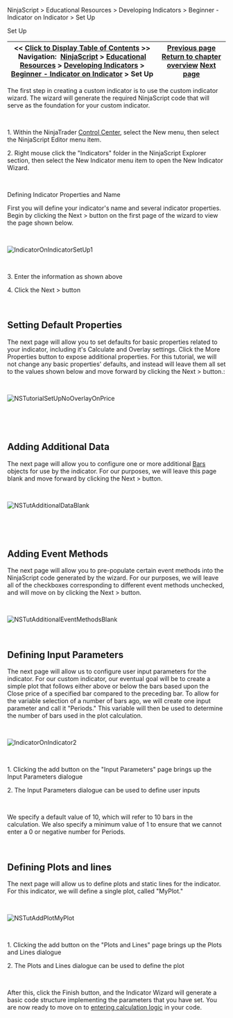 ﻿


NinjaScript \> Educational Resources \> Developing Indicators \> Beginner \- Indicator on Indicator \> Set Up






















Set Up







| \<\< [Click to Display Table of Contents](set_up5.md) \>\> **Navigation:**     [NinjaScript](ninjascript.md) \> [Educational Resources](educational_resources.md) \> [Developing Indicators](developing_indicators.md) \> [Beginner \- Indicator on Indicator](beginner_-_indicator_on_indica.md) \> Set Up | [Previous page](beginner_-_indicator_on_indica.md) [Return to chapter overview](beginner_-_indicator_on_indica.md) [Next page](entering_calculation_logic2.md) |
| --- | --- |











The first step in creating a custom indicator is to use the custom indicator wizard. The wizard will generate the required NinjaScript code that will serve as the foundation for your custom indicator.


 


1\. Within the NinjaTrader [Control Center](control_center.md), select the New menu, then select the NinjaScript Editor menu item.


2\. Right mouse click the "Indicators" folder in the NinjaScript Explorer section, then select the New Indicator menu item to open the New Indicator Wizard.


 


Defining Indicator Properties and Name  

First you will define your indicator's name and several indicator properties. Begin by clicking the Next \> button on the first page of the wizard to view the page shown below.


 


![IndicatorOnIndicatorSetUp1](indicatoronindicatorsetup1.png)


 


3\. Enter the information as shown above


4\. Click the Next \> button


 


## Setting Default Properties


The next page will allow you to set defaults for basic properties related to your indicator, including it's Calculate and Overlay settings. Click the More Properties button to expose additional properties. For this tutorial, we will not change any basic properties' defaults, and instead will leave them all set to the values shown below and move forward by clicking the Next \> button.:


 


![NSTutorialSetUpNoOverlayOnPrice](nstutorialsetupnooverlayonprice.png)


 


 


## Adding Additional Data


The next page will allow you to configure one or more additional [Bars](bars.md) objects for use by the indicator. For our purposes, we will leave this page blank and move forward by clicking the Next \> button.


 


![NSTutAdditionalDataBlank](nstutadditionaldatablank.png)


 


 


## Adding Event Methods


The next page will allow you to pre\-populate certain event methods into the NinjaScript code generated by the wizard. For our purposes, we will leave all of the checkboxes corresponding to different event methods unchecked, and will move on by clicking the Next \> button.


 


![NSTutAdditionalEventMethodsBlank](nstutadditionaleventmethodsblank.png)


 


## Defining Input Parameters


The next page will allow us to configure user input parameters for the indicator. For our custom indicator, our eventual goal will be to create a simple plot that follows either above or below the bars based upon the Close price of a specified bar compared to the preceding bar. To allow for the variable selection of a number of bars ago, we will create one input parameter and call it "Periods." This variable will then be used to determine the number of bars used in the plot calculation.


 


![IndicatorOnIndicator2](indicatoronindicator2.png)


 


1\. Clicking the add button on the "Input Parameters" page brings up the Input Parameters dialogue


2\. The Input Parameters dialogue can be used to define user inputs


 


We specify a default value of 10, which will refer to 10 bars in the calculation. We also specify a minimum value of 1 to ensure that we cannot enter a 0 or negative number for Periods.


 


## Defining Plots and lines


The next page will allow us to define plots and static lines for the indicator. For this indicator, we will define a single plot, called "MyPlot."


 


![NSTutAddPlotMyPlot](nstutaddplotmyplot.png)


 


1\. Clicking the add button on the "Plots and Lines" page brings up the Plots and Lines dialogue


2\. The Plots and Lines dialogue can be used to define the plot


 


After this, click the Finish button, and the Indicator Wizard will generate a basic code structure implementing the parameters that you have set. You are now ready to move on to [entering calculation logic](entering_calculation_logic2.md) in your code.








